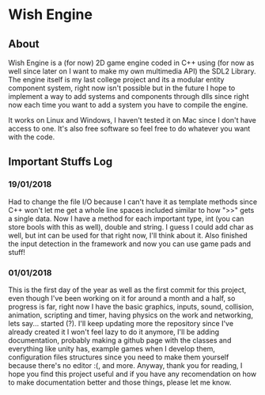 # Wish Engine

## About

Wish Engine is a (for now) 2D game engine coded in C++ using (for now as well since later on I want to make my own multimedia API) the SDL2 Library.
The engine itself is my last college project and its a modular entity component system, right now isn't possible but in the future I hope to implement a way 
to add systems and components through dlls since right now each time you want to add a system you have to compile the engine.

It works on Linux and Windows, I haven't tested it on Mac since I don't have access to one. It's also free software so feel free to do whatever you want with 
the code.

## Important Stuffs Log

### 19/01/2018

Had to change the file I/O because I can't have it as template methods since C++ won't let me get a whole line spaces included similar to how ">>" gets a single
data. Now I have a method for each important type, int (you can store bools with this as well), double and string. I guess I could add char as well, but int can
be used for that right now, I'll think about it.
Also finished the input detection in the framework and now you can use game pads and stuff!

### 01/01/2018

This is the first day of the year as well as the first commit for this project, even though I've been working on it for around a month and a half, so 
progress is far, right now I have the basic graphics, inputs, sound, collision, animation, scripting and timer, having physics on the work and networking,
lets say... started (?). I'll keep updating more the repository since I've already created it I won't feel lazy to do it anymore, I'll be adding documentation,
probably making a github page with the classes and everything like unity has, example games when I develop them, configuration files structures since you need 
to make them yourself because there's no editor :(, and more. Anyway, thank you for reading, I hope you find this project useful and if you have any recomendation 
on how to make documentation better and those things, please let me know.